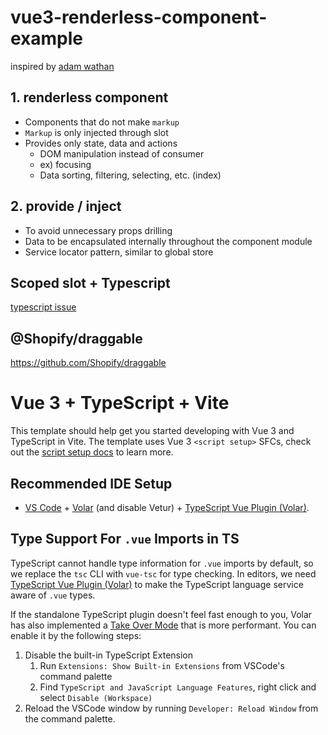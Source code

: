 # vue3-renderless-component-example

inspired by [adam wathan](https://adamwathan.me/advanced-vue-component-design/)

## 1. renderless component

- Components that do not make `markup`
- `Markup` is only injected through slot
- Provides only state, data and actions
  - DOM manipulation instead of consumer
  - ex) focusing
  - Data sorting, filtering, selecting, etc. (index)

## 2. provide / inject

- To avoid unnecessary props drilling
- Data to be encapsulated internally throughout the component module
- Service locator pattern, similar to global store

## Scoped slot + Typescript

[typescript issue](https://github.com/vuejs/core/discussions/7438)

## @Shopify/draggable
https://github.com/Shopify/draggable

# Vue 3 + TypeScript + Vite

This template should help get you started developing with Vue 3 and TypeScript in Vite. The template uses Vue 3 `<script setup>` SFCs, check out the [script setup docs](https://v3.vuejs.org/api/sfc-script-setup.html#sfc-script-setup) to learn more.

## Recommended IDE Setup

- [VS Code](https://code.visualstudio.com/) + [Volar](https://marketplace.visualstudio.com/items?itemName=Vue.volar) (and disable Vetur) + [TypeScript Vue Plugin (Volar)](https://marketplace.visualstudio.com/items?itemName=Vue.vscode-typescript-vue-plugin).

## Type Support For `.vue` Imports in TS

TypeScript cannot handle type information for `.vue` imports by default, so we replace the `tsc` CLI with `vue-tsc` for type checking. In editors, we need [TypeScript Vue Plugin (Volar)](https://marketplace.visualstudio.com/items?itemName=Vue.vscode-typescript-vue-plugin) to make the TypeScript language service aware of `.vue` types.

If the standalone TypeScript plugin doesn't feel fast enough to you, Volar has also implemented a [Take Over Mode](https://github.com/johnsoncodehk/volar/discussions/471#discussioncomment-1361669) that is more performant. You can enable it by the following steps:

1. Disable the built-in TypeScript Extension
   1. Run `Extensions: Show Built-in Extensions` from VSCode's command palette
   2. Find `TypeScript and JavaScript Language Features`, right click and select `Disable (Workspace)`
2. Reload the VSCode window by running `Developer: Reload Window` from the command palette.
